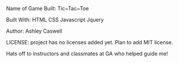 Name of Game Built: Tic~Tac~Toe

Built With:
HTML
CSS
Javascript
Jquery


Author:
Ashley Caswell

LICENSE: project has no licenses added yet. Plan to add MIT license.

Hats off to instructors and classmates at GA who helped guide me!
